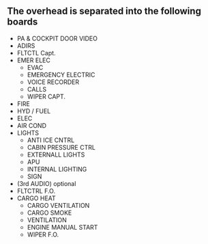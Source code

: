 ## The overhead is separated into the following boards
- PA & COCKPIT DOOR VIDEO
- ADIRS
- FLTCTL Capt.
- EMER ELEC
    - EVAC
    - EMERGENCY ELECTRIC
    - VOICE RECORDER
    - CALLS
    - WIPER CAPT.
- FIRE
- HYD / FUEL
- ELEC
- AIR COND
- LIGHTS
    - ANTI ICE CNTRL
    - CABIN PRESSURE CTRL
    - EXTERNALL LIGHTS
    - APU
    - INTERNAL LIGHTING
    - SIGN
- (3rd AUDIO) optional
- FLTCTRL F.O.
- CARGO HEAT
    - CARGO VENTILATION
    - CARGO SMOKE
    - VENTILATION
    - ENGINE MANUAL START
    - WIPER F.O.
